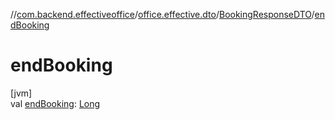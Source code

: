 //[com.backend.effectiveoffice](../../../index.md)/[office.effective.dto](../index.md)/[BookingResponseDTO](index.md)/[endBooking](end-booking.md)

# endBooking

[jvm]\
val [endBooking](end-booking.md): [Long](https://kotlinlang.org/api/latest/jvm/stdlib/kotlin/-long/index.html)
